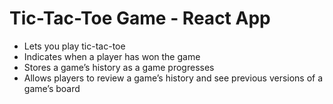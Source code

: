 # Tic-Tac-Toe Game - React App

-   Lets you play tic-tac-toe
-   Indicates when a player has won the game
-   Stores a game’s history as a game progresses
-   Allows players to review a game’s history and see previous versions of a game’s board
